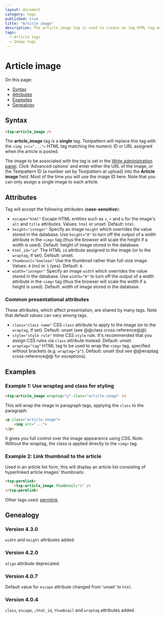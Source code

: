 ```yaml
---
layout: document
category: tags
published: true
title: "Article image"
description: The article_image tag is used to create an img HTML tag matching the numeric ID or URL assigned when the article is posted.
tags:
  - Article tags
  - Image tags
---
```


# Article image

On this page:

* [Syntax](#user-content-syntax)
* [Attributes](#user-content-attributes)
* [Examples](#user-content-examples)
* [Genealogy](#user-content-genealogy)

## Syntax

~~~ html
<txp:article_image />
~~~

The **article_image** tag is a __single__ tag. Textpattern will replace this tag with the `<img src="...">` HTML tag matching the numeric ID or URL assigned when the article is posted.

The image to be associated with the tag is set in the [Write administration panel](../administration/write-panel). Click 'Advanced options' and enter either the URL of the image, or the Textpattern ID (a number set by Textpattern at upload) into the **Article image** field. Most of the time you will use the image ID here. Note that you can only assign a single image to each article.

## Attributes

Tag will accept the following attributes (**case-sensitive**):

* `escape="html"`
Escape HTML entities such as `<`, `>` and `&` for the image's `alt` and `title` attributes.
Values: `html` or unset.
Default: `html`.
* `height="integer"`
Specify an image `height` which overrides the value stored in the database. Use `height="0"` to turn off the output of a width attribute in the `<img>` tag (thus the browser will scale the height if a width is used).
Default: height of image stored in the database.
* `html_id="id"`
The HTML `id` attribute assigned to the image (or to the `wraptag`, if set).
Default: unset.
* `thumbnail="boolean"`
Use the thumbnail rather than full-size image.
Values: `0` (no) or `1` (yes).
Default: `0`.
* `width="integer"`
Specify an image `width` which overrides the value stored in the database. Use `width="0"` to turn off the output of a width attribute in the `<img>` tag (thus the browser will scale the width if a height is used).
Default: width of image stored in the database.

### Common presentational attributes

These attributes, which affect presentation, are shared by many tags. Note that default values can vary among tags.

* `class="class name"`
CSS `class` attribute to apply to the image (or to the `wraptag`, if set).
Default: unset (see @@class cross-reference@@).
* `style="style rule"`
Inline CSS `style` rule. It's recommended that you assign CSS rules via `class` attribute instead.
Default: unset.
* `wraptag="tag"`
HTML tag to be used to wrap the `<img>` tag, specified without brackets (e.g. `wraptag="p"`).
Default: unset (but see @@wraptag cross-reference@@ for exceptions).

## Examples

### Example 1: Use wraptag and class for styling

~~~ html
<txp:article_image wraptag="p" class="article-image" />
~~~

This will wrap the image in paragraph tags, applying the `class` to the paragraph:

~~~ html
<p class="article-image">
    <img src="...">
</p>
~~~

It gives you full control over the image appearance using CSS. Note: Without the wraptag, the class is applied directly to the `<img>` tag.

### Example 2: Link thumbnail to the article

Used in an article list form, this will display an article list consisting of hyperlinked article images' thumbnails:

~~~ html
<txp:permlink>
    <txp:article_image thumbnail="1" />
</txp:permlink>
~~~

Other tags used: [permlink](permlink).

## Genealogy

### Version 4.3.0

`width` and `height` attributes added.

### Version 4.2.0

`align` attribute deprecated.

### Version 4.0.7

Default value for `escape` attribute changed from 'unset' to `html`.

### Version 4.0.4

`class`, `escape`, `;html_id`, `thumbnail` and `wraptag` attributes added.
